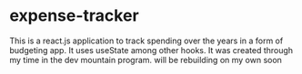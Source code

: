 # expense-tracker

This is a react.js application to track spending over the years in a form of budgeting app.
It uses useState among other hooks. It was created through my time in the dev mountain program. will be rebuilding on my own soon